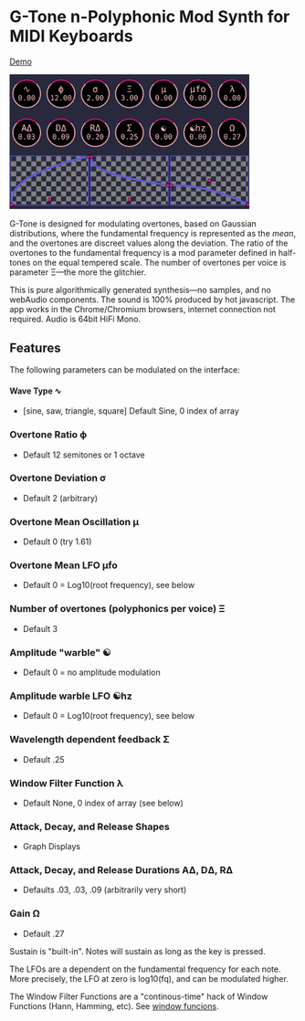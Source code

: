 # G-Tone n-Polyphonic Mod Synth for MIDI Keyboards

[Demo](https://folkstack.github.io/g-tone/public/)

<img src=gtone.png width="420px" />

G-Tone is designed for modulating overtones, based on Gaussian distributions, where the fundamental frequency is represented as the *mean*, and the overtones are discreet values along the deviation. The ratio of the overtones to the fundamental frequency is a mod parameter defined in half-tones on the equal tempered scale. The number of overtones per voice is parameter &#926;—the more the glitchier.

This is pure algorithmically generated synthesis—no samples, and no webAudio components. The sound is 100% produced by hot javascript. The app works in the Chrome/Chromium browsers, internet connection not required.  Audio is 64bit HiFi Mono.

## Features

The following parameters can be modulated on the interface:
#### Wave Type **&#8767;** 
  * [sine, saw, triangle, square] Default Sine, 0 index of array
### Overtone Ratio **&#981;**
  * Default 12 semitones or 1 octave
### Overtone Deviation **&#0963;** 
  * Default 2 (arbitrary)
### Overtone Mean Oscillation **&#181;** 
  * Default 0 (try 1.61)
### Overtone Mean LFO **&#181;fo**
  * Default 0 = Log10(root frequency), see below
### Number of overtones (polyphonics per voice) **&#926;** 
  * Default 3
### Amplitude "warble" **&#9775;**
  * Default 0 = no amplitude modulation
### Amplitude warble LFO **&#9775;hz**
  * Default 0 = Log10(root frequency), see below
### Wavelength dependent feedback **&#931;**
  * Default .25
### Window Filter Function **&#955;**
  * Default None, 0 index of array (see below)
### Attack, Decay, and Release Shapes 
  * Graph Displays
### Attack, Decay, and Release Durations **A&#916;**, **D&#916;**, **R&#916;**
  * Defaults .03, .03, .09 (arbitrarily very short)
### Gain **&#937;**  
  * Default .27

Sustain is "built-in".  Notes will sustain as long as the key is pressed.

The LFOs are a dependent on the fundamental frequency for each note.  More precisely, the LFO at zero is log10(fq), and can be modulated higher.

The Window Filter Functions are a "continous-time" hack of Window Functions (Hann, Hamming, etc).  See [window funcions](https://en.wikipedia.org/wiki/Window_function).


